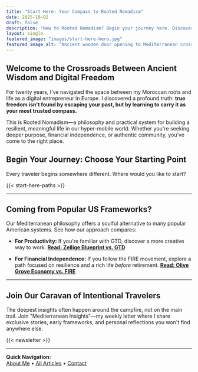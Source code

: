 ```yaml
---
title: "Start Here: Your Compass to Rooted Nomadism"
date: 2025-10-02
draft: false
description: "New to Rooted Nomadism? Begin your journey here. Discover how to blend ancestral wisdom with modern freedom through our philosophy, practical frameworks, and founding story."
layout: single
featured_image: "images/start-here-hero.jpg"
featured_image_alt: "Ancient wooden door opening to Mediterranean crossroads - one path to olive groves (roots), another to the sea (freedom) - symbolizing the start of your Rooted Nomad journey"
---
```


## Welcome to the Crossroads Between Ancient Wisdom and Digital Freedom

For twenty years, I've navigated the space between my Moroccan roots and life as a digital entrepreneur in Europe. I discovered a profound truth: **true freedom isn't found by escaping your past, but by learning to carry it as your most trusted compass.**

This is Rooted Nomadism—a philosophy and practical system for building a resilient, meaningful life in our hyper-mobile world. Whether you're seeking deeper purpose, financial independence, or authentic community, you've come to the right place.

## Begin Your Journey: Choose Your Starting Point

Every traveler begins somewhere different. Where would you like to start?

{{< start-here-paths >}}

---
## Coming from Popular US Frameworks?

Our Mediterranean philosophy offers a soulful alternative to many popular American systems. See how our approach compares:

- **For Productivity:** If you're familiar with GTD, discover a more creative way to work.
  **[Read: Zellige Blueprint vs. GTD](/work-productivity/zellige-blueprint-vs-gtd/)**

- **For Financial Independence:** If you follow the FIRE movement, explore a path focused on resilience and a rich life *before* retirement.
  **[Read: Olive Grove Economy vs. FIRE](/money-freedom/olive-grove-economy-vs-fire/)**
---

## Join Our Caravan of Intentional Travelers

The deepest insights often happen around the campfire, not on the main trail. Join "Mediterranean Insights"—my weekly letter where I share exclusive stories, early frameworks, and personal reflections you won't find anywhere else.

{{< newsletter >}}

---

**Quick Navigation:**  
[About Me](/about/story/) • [All Articles](/archives/) • [Contact](/contact/)